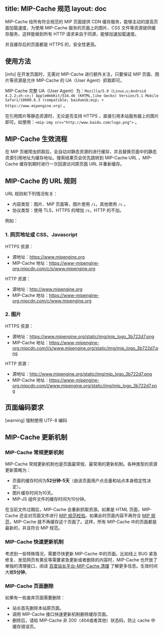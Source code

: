 title: MIP-Cache 规范
layout: doc
---

MIP-Cache 给所有符合规范的 MIP 页面提供 CDN 缓存服务，能够主动的提高页面加载速度，为使用 MIP-Cache 服务的页面上的图片、CSS 文件等资源提供缓存服务，这样能做到所有 HTTP 请求来自于同源，能够加速加载速度。

并且缓存后的页面都是 HTTPS 的，安全性更高。

## 使用方法

[info] 在开发页面时，无需对 MIP-Cache 进行额外关注，只要保证 MIP 页面、图片等资源是允许 MIP-Cache 的 UA（User Agent）抓取即可。

MIP-Cache 完整 UA（User Agent）为：`Mozilla/5.0 (Linux;u;Android 4.2.2;zh-cn;) AppleWebKit/534.46 (KHTML,like Gecko) Version/5.1 Mobile Safari/10600.6.3 (compatible; baidumib;mip; + https://www.mipengine.org)` 。

在引用图片等静态资源时，无论是否支持 HTTPS ，直接引用本站服务器上的图片即可。如使用：`<mip-img src="http://www.baidu.com/logo.png">` 。

## MIP-Cache 生效流程

在 MIP 页被爬虫抓取后，会自动对静态资源的进行缓存，并且替换页面中的静态资源引用地址为缓存地址。搜索结果页会优先跳转到 MIP-Cache URL ，MIP-Cache 缓存到期时进行一次回源访问原页面 URL 并重新缓存。

## MIP-Cache 的 URL 规则

URL 规则和下列情况有关：

- 内容类型：图片、MIP 页面等，图片使用 `/i`，其他使用 `/c` 。
- 协议类型：使用 TLS，HTTPS 的增加 `/s`，HTTP 的不加。

例如：

### 1. 网页地址或 CSS、Javascript

HTTPS 资源：

- 源地址：https://www.mipengine.org
- MIP-Cache 地址：https://www-mipengine-org.mipcdn.com/c/s/www.mipengine.org

HTTP 资源：

- 源地址：http://www.mipengine.org
- MIP-Cache 地址：https://www-mipengine-org.mipcdn.com/c/www.mipengine.org

### 2. 图片

HTTPS 资源：

- 源地址：https://www.mipengine.org/static/img/mip_logo_3b722d7.png
- MIP-Cache 地址：https://www-mipengine-org.mipcdn.com/i/s/www.mipengine.org/static/img/mip_logo_3b722d7.png

HTTP 资源：

- 源地址：http://www.mipengine.org/static/img/mip_logo_3b722d7.png
- MIP-Cache 地址：https://www-mipengine-org.mipcdn.com/i/www.mipengine.org/static/img/mip_logo_3b722d7.png

## 页面编码要求

[warning] 强制使用 UTF-8 编码

## MIP-Cache 更新机制

### MIP-Cache 常规更新机制

MIP-Cache 常规更新机制也是页面最常规、最常用的更新机制。各种类型的资源更新策略为：

- 页面的缓存时间为**52分钟-5天**（由该页面用户点击量和站点本身稳定性决定）。
- 图片缓存时间为10天。
- MIP-JS 组件文件的缓存时间为10分钟。

在当前文件过期后，MIP-Cache 会重新抓取资源。如果是 HTML 页面，MIP-Cache 还会对页面文件进行 [MIP 规范校验](https://www.mipengine.org/validator/preview)。如果此时页面内容不再符合 [MIP 规范](https://www.mipengine.org/doc/2-tech/2-validate-mip.html)，MIP-Cache 就不再缓存这个页面了。这样，所有 MIP-Cache 中的页面都是最新的，并且符合 MIP 规范。  

### MIP-Cache 快速更新机制

考虑到一些特殊情况，需要尽快更新 MIP-Cache 中的页面。比如线上 BUG 紧急修复、发现网页有黄反等需要紧急更新或者删除的内容时，MIP-Cache 也开放了单独的清理接口，阅读 [百度站长平台-MIP-Cache 清理](http://zhanzhang.baidu.com/mip/index) 了解更多信息。生效时间大概**5分钟**。

### MIP-Cache 页面删除

如果有一些废弃页面需要删除：

- 站长首先删除本站原页面。
- 调用 MIP-Cache 接口快速更新机制删除缓存页面。
- 删除后，请给 MIP-Cache 非 200（404或者其他）状态码，防止 cache 中缓存错误页。
